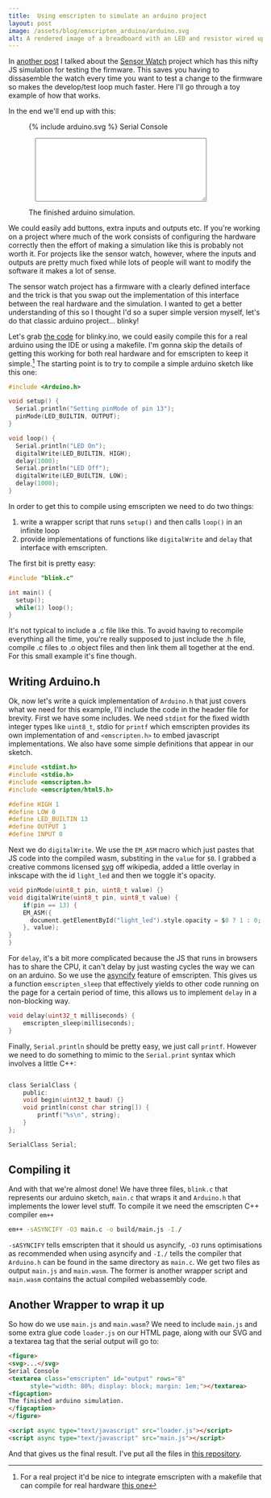 ```yaml
---
title:  Using emscripten to simulate an arduino project
layout: post
image: /assets/blog/emscripten_arduino/arduino.svg
alt: A rendered image of a breadboard with an LED and resistor wired up in series to an arduino.
---
```


In [another post](/2022/11/22/sensor_watch.html) I talked about the [Sensor Watch](https://www.oddlyspecificobjects.com/products/sensorwatch/) project which has this nifty JS simulation for testing the firmware. This saves you having to dissasemble the watch every time you want to test a change to the firmware so makes the develop/test loop much faster. Here I'll go through a toy example of how that works. 

In the end we'll end up with this:
<figure>
{% include arduino.svg %}
Serial Console
<textarea class="emscripten" id="output" rows="8" style="width: 80%; display: block; margin: 1em;"></textarea>
<figcaption>
The finished arduino simulation.
</figcaption>
</figure>

<script async type="text/javascript" src="/assets/blog/emscripten_arduino/loader.js"></script>
<script async type="text/javascript" src="/assets/blog/emscripten_arduino/main.js"></script>

We could easily add buttons, extra inputs and outputs etc. If you're working on a project where much of the work consists of configuring the hardware correctly then the effort of making a simulation like this is probably not worth it. For projects like the sensor watch, however, where the inputs and outputs are pretty much fixed while lots of people will want to modify the software it makes a lot of sense.

The sensor watch project has a firmware with a clearly defined interface and the trick is that you swap out the implementation of this interface between the real hardware and the simulation. I wanted to get a better understanding of this so I thought I'd so a super simple version myself, let's do that classic arduino project... blinky! 

Let's grab [the code](https://docs.arduino.cc/built-in-examples/basics/Blink) for blinky.ino, we could easily compile this for a real arduino using the IDE or using a makefile. I'm gonna skip the details of getting this working for both real hardware and for emscripten to keep it simple.[^1] The starting point is to try to compile a simple arduino sketch like this one:
```c
#include <Arduino.h>

void setup() {
  Serial.println("Setting pinMode of pin 13");
  pinMode(LED_BUILTIN, OUTPUT);
}

void loop() {
  Serial.println("LED On");
  digitalWrite(LED_BUILTIN, HIGH);
  delay(1000);
  Serial.println("LED Off");
  digitalWrite(LED_BUILTIN, LOW);
  delay(1000);
}
```

In order to get this to compile using emscripten we need to do two things: 
1. write a wrapper script that runs `setup()` and then calls `loop()` in an infinite loop
2. provide implementations of functions like `digitalWrite` and `delay` that interface with emscripten.

The first bit is pretty easy:
```c
#include "blink.c"

int main() {
  setup();
  while(1) loop();
}
```
It's not typical to include a .c file like this. To avoid having to recompile everything all the time, you're really supposed to just include the .h file, compile .c files to .o object files and then link them all together at the end. For this small example it's fine though.

## Writing Arduino.h

Ok, now let's write a quick implementation of `Arduino.h` that just covers what we need for this example, I'll include the code in the header file for brevity. First we have some includes. We need `stdint` for the fixed width integer types like `uint8_t`, stdio for `printf` which emscripten provides its own implementation of and `<emscripten.h>` to embed javascript implementations. We also have some simple definitions that appear in our sketch.

```c++
#include <stdint.h>
#include <stdio.h>
#include <emscripten.h>
#include <emscripten/html5.h>

#define HIGH 1
#define LOW 0
#define LED_BUILTIN 13
#define OUTPUT 1
#define INPUT 0
```

Next we do `digitalWrite`. We use the `EM_ASM` macro which just pastes that JS code into the compiled wasm, substiting in the `value` for `$0`. I grabbed a creative commons licensed [svg](https://commons.wikimedia.org/wiki/File:Led_lampeggiante_con_arduino.svg) off wikipedia, added a little overlay in inkscape with the id `light_led` and then we toggle it's opacity.

```c
void pinMode(uint8_t pin, uint8_t value) {}
void digitalWrite(uint8_t pin, uint8_t value) {
    if(pin == 13) {
    EM_ASM({
      document.getElementById("light_led").style.opacity = $0 ? 1 : 0;
    }, value);
}
}
```

For `delay`, it's a bit more complicated because the JS that runs in browsers has to share the CPU, it can't delay by just wasting cycles the way we can on an arduino. So we use the [asyncify](https://emscripten.org/docs/porting/asyncify.html) feature of emscripten. This gives us a function `emscripten_sleep` that effectively yields to other code running on the page for a certain period of time, this allows us to implement `delay` in a non-blocking way.

```c
void delay(uint32_t milliseconds) {
    emscripten_sleep(milliseconds);
}
```

Finally, `Serial.println` should be pretty easy, we just call `printf`. However we need to do something to mimic to the `Serial.print` syntax which involves a little C++:
```c

class SerialClass {
    public:
    void begin(uint32_t baud) {}
    void println(const char string[]) {
        printf("%s\n", string);
    }
};

SerialClass Serial;
```

## Compiling it

And with that we're almost done! We have three files, `blink.c` that represents our arduino sketch, `main.c` that wraps it and `Arduino.h` that implements the lower level stuff. To compile it we need the emscripten C++ compiler `em++`
```bash
em++ -sASYNCIFY -O3 main.c -o build/main.js -I./
```
`-sASYNCIFY` tells emscripten that it should us asyncify, `-O3` runs optimisations as recommended when using asyncify and `-I./` tells the compiler that `Arduino.h` can be found in the same directory as `main.c`. We get two files as output `main.js` and `main.wasm`. The former is another wrapper script and `main.wasm` contains the actual compiled webassembly code.

## Another Wrapper to wrap it up
So how do we use `main.js` and `main.wasm`? We need to include `main.js` and some extra glue code `loader.js` on our HTML page, along with our SVG and a textarea tag that the serial output will go to:

```html
<figure>
<svg>...</svg>
Serial Console
<textarea class="emscripten" id="output" rows="8" 
      style="width: 80%; display: block; margin: 1em;"></textarea>
<figcaption>
The finished arduino simulation.
</figcaption>
</figure>

<script async type="text/javascript" src="loader.js"></script>
<script async type="text/javascript" src="main.js"></script>
```

And that gives us the final result. I've put all the files in [this repository](https://github.com/TomHodson/arduino-emscripten).

[^1]: For a real project it'd be nice to integrate emscripten with a makefile that can compile for real hardware [this one](https://github.com/sudar/Arduino-Makefile)



